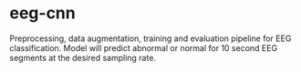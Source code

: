 # eeg-cnn
Preprocessing, data augmentation, training and evaluation pipeline for EEG classification. Model will predict abnormal or normal for 10 second EEG segments at the desired sampling rate.
